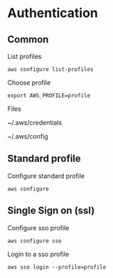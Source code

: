 # Authentication

## Common

List profiles

```shell
aws configure list-profiles
```

Choose profile

```shell
export AWS_PROFILE=profile
```

Files

~/.aws/credentials

~/.aws/config

## Standard profile

Configure standard profile

```shell
aws configure
```

## Single Sign on (ssl)

Configure sso profile

```shell
aws configure sso
```

Login to a sso profile

```shell
aws sso login --profile=profile
```
